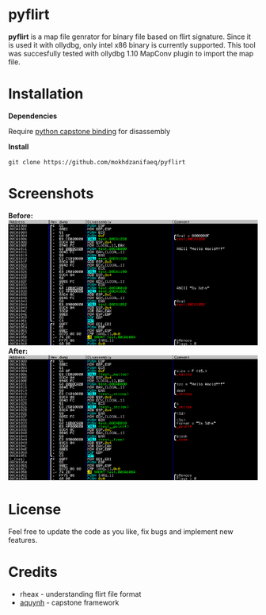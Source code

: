 # pyflirt
**pyflirt** is a map file genrator for binary file based on flirt signature. Since it is used it with ollydbg, only intel x86 binary is currently supported. This tool was succesfully tested with ollydbg 1.10 MapConv plugin to import the map file.

Installation
============

**Dependencies**

Require [python capstone binding](https://github.com/aquynh/capstone/tree/master/bindings/python) for disassembly

**Install**

    git clone https://github.com/mokhdzanifaeq/pyflirt

Screenshots
===========
**Before:**
![before](/screenshot/before.png?raw=true)
**After:**
![after](/screenshot/after.png?raw=true)

License
=======
Feel free to update the code as you like, fix bugs and implement new features.

Credits
=======
* rheax - understanding flirt file format
* [aquynh](https://github.com/aquynh) - capstone framework
